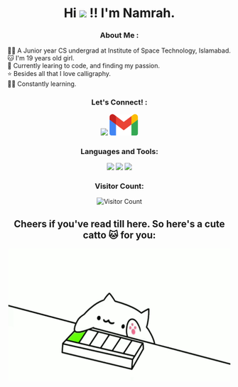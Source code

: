 <h1 align="center">Hi <img src="https://raw.githubusercontent.com/MartinHeinz/MartinHeinz/master/wave.gif" width="30px"> !! I'm Namrah.</h1>
<h3 align="center">About Me :</h3>  
 <p>
 👩‍🎓  A Junior year CS undergrad at Institute of Space Technology, Islamabad.
<br>🐱 I'm 19 years old girl.
<br>💫 Currently learing to code, and finding my passion.
<br>⭐ Besides all that I love calligraphy.
<br>👩‍💻 Constantly learning. 
 </p>

<h3 align="center">Let's Connect! :</h3>  
<div align="center">
<a href="https://www.linkedin.com/in/namrah-waseem-69731324a//" target="blank"><img src="https://cdn.jsdelivr.net/gh/devicons/devicon/icons/linkedin/linkedin-original.svg" style="height: 3rem"/></a>

<a href="mailto:namrahwaseem9196@gmail.com" target="blank">
<img src="https://github.com/mahiiverse1/mahiiverse1/blob/main/Gmail_Logo_256px.png" style="height: 3rem"/>
</a>

</div>

<h3 align="Center">Languages and Tools:</h3>  
<p align="center">

<img src="https://cdn.jsdelivr.net/gh/devicons/devicon/icons/html5/html5-original-wordmark.svg" style="height: 4rem"/>
<img src="https://cdn.jsdelivr.net/gh/devicons/devicon/icons/css3/css3-original-wordmark.svg" style="height: 4rem"/>
<img src="https://cdn.jsdelivr.net/gh/devicons/devicon/icons/python/python-original.svg"  style="height: 4rem"/>

</p>

<div align="center">
<h3 align="center">Visitor Count: </h3> 

![Visitor Count](https://profile-counter.glitch.me/Namrah2512/count.svg)

 </div>
 
 <h2 align="center">Cheers if you've read till here. So here's a cute catto 🐱 for you:</h2>

<div align="center">
    <img src="https://github.com/mahiiverse1/mahiiverse1/blob/main/bongo-cat.gif" width="500" height="300"/>
      
</div>

